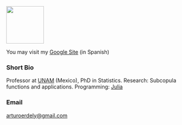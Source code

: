 <img src="https://aerdely.github.io/DrArturoErdely.jpg" width="100"/>

You may visit my [Google Site](https://sites.google.com/site/arturoerdely/) (in Spanish)

### Short Bio

Professor at [UNAM](https://www.unam.mx/) (Mexico), PhD in Statistics. Research: Subcopula functions and applications. Programming: [Julia](https://julialang.org/)

### Email

arturoerdely@gmail.com
